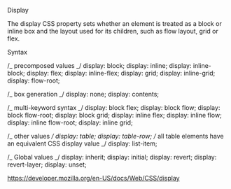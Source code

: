 Display

The display CSS property sets whether an element is treated as a block or inline box and the layout used for its children, such as flow layout, grid or flex.

Syntax

/_ precomposed values _/
display: block;
display: inline;
display: inline-block;
display: flex;
display: inline-flex;
display: grid;
display: inline-grid;
display: flow-root;

/_ box generation _/
display: none;
display: contents;

/_ multi-keyword syntax _/
display: block flex;
display: block flow;
display: block flow-root;
display: block grid;
display: inline flex;
display: inline flow;
display: inline flow-root;
display: inline grid;

/_ other values _/
display: table;
display: table-row; /_ all table elements have an equivalent CSS display value _/
display: list-item;

/_ Global values _/
display: inherit;
display: initial;
display: revert;
display: revert-layer;
display: unset;

https://developer.mozilla.org/en-US/docs/Web/CSS/display
